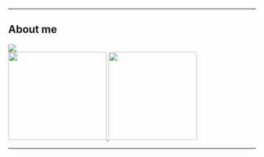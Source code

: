 ----------------------------------------------------------------------------

## About me

<a href="https://www.linkedin.com/in/arthur-enrique-47642b1bb/">
  <img align="center" src="https://img.shields.io/badge/-LinkedIn-blue?style=flat-square&logo=Linkedin&logoColor=white&link=https://www.linkedin.com/in/arthur-enrique-47642b1bb/" />
</a>

</br>

<a href="https://github.com/ArthurEnrique15">
  <img height="180em" width="200cm" src="https://github-readme-stats.vercel.app/api?username=ArthurEnrique15&theme=radical&show_icons=true" />
</a>
<a href="https://github.com/ArthurEnrique15">
  <img height="180em" src="https://github-readme-stats.vercel.app/api/top-langs/?username=ArthurEnrique15&theme=radical&show_icons=true&layout=compact" />
</a>

----------------------------------------------------------------------------------
